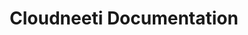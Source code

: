 ---
layout: home
title: Cloudneeti Documentation
home: true
image: ./images/deployment-guide-Icon.png
instructions-attribution: Deployment Instructions
instructions-attribution-link: https://azuremarketplace.microsoft.com/en-us/marketplace/apps/cloudneeti.cloudneeti_enterpise?tab=Overview
image-attribution: Ajay C
---